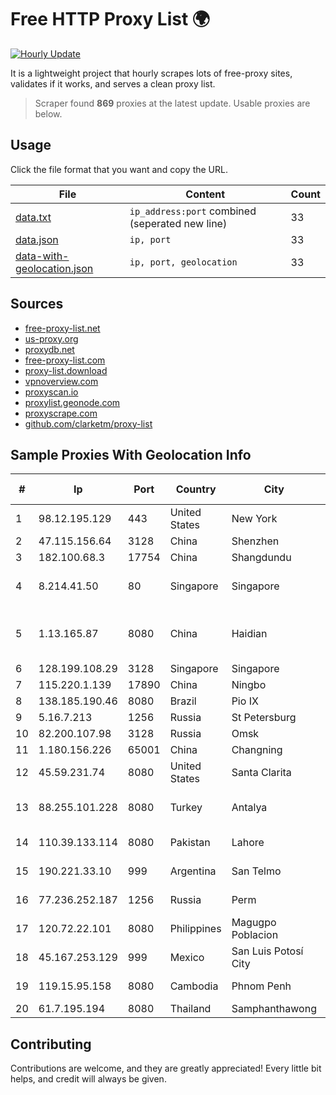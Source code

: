 
# Free HTTP Proxy List 🌍

[![Hourly Update](https://github.com/mertguvencli/http-proxy-list/actions/workflows/main.yml/badge.svg?branch=main)](https://github.com/mertguvencli/http-proxy-list/actions/workflows/main.yml)

It is a lightweight project that hourly scrapes lots of free-proxy sites, validates if it works, and serves a clean proxy list.

> Scraper found **869** proxies at the latest update. Usable proxies are below.

## Usage

Click the file format that you want and copy the URL.


|File|Content|Count|
|----|-------|-----|
|[data.txt](/proxy-list/data.txt)|`ip_address:port` combined (seperated new line)|33|
|[data.json](/proxy-list/data.json)|`ip, port`|33|
|[data-with-geolocation.json](/proxy-list/data-with-geolocation.json)|`ip, port, geolocation`|33|

## Sources

* [free-proxy-list.net](https://free-proxy-list.net)
* [us-proxy.org](https://www.us-proxy.org)
* [proxydb.net](http://proxydb.net)
* [free-proxy-list.com](https://free-proxy-list.com/?page=&port=&type%5B%5D=http&type%5B%5D=https&up_time=0&search=Search)
* [proxy-list.download](https://www.proxy-list.download/HTTP)
* [vpnoverview.com](https://vpnoverview.com/privacy/anonymous-browsing/free-proxy-servers)
* [proxyscan.io](https://www.proxyscan.io)
* [proxylist.geonode.com](https://proxylist.geonode.com/api/proxy-list?limit=300&page=1&sort_by=lastChecked&sort_type=desc&protocols=http,https)
* [proxyscrape.com](https://api.proxyscrape.com/v2/?request=displayproxies&protocol=http&timeout=10000&country=all&ssl=all&anonymity=all)
* [github.com/clarketm/proxy-list](https://raw.githubusercontent.com/clarketm/proxy-list/master/proxy-list-raw.txt)


## Sample Proxies With Geolocation Info

|#|Ip|Port|Country|City|Internet Service Provider|
|-|--|----|-------|----|-------------------------|
|1|98.12.195.129|443|United States|New York|Spectrum|
|2|47.115.156.64|3128|China|Shenzhen|Addresses CNNIC|
|3|182.100.68.3|17754|China|Shangdundu|Chinanet|
|4|8.214.41.50|80|Singapore|Singapore|Alibaba (US) Technology Co., Ltd.|
|5|1.13.165.87|8080|China|Haidian|Shenzhen Tencent Computer Systems Company Limited|
|6|128.199.108.29|3128|Singapore|Singapore|DigitalOcean, LLC|
|7|115.220.1.139|17890|China|Ningbo|Chinanet|
|8|138.185.190.46|8080|Brazil|Pio IX|Virtex Ltda|
|9|5.16.7.213|1256|Russia|St Petersburg|Enforta-MSK|
|10|82.200.107.98|3128|Russia|Omsk|ZSTTK|
|11|1.180.156.226|65001|China|Changning|Chinanet|
|12|45.59.231.74|8080|United States|Santa Clarita|Spectrum|
|13|88.255.101.228|8080|Turkey|Antalya|Turk Telekomunikasyon Anonim Sirketi|
|14|110.39.133.114|8080|Pakistan|Lahore|Wateen Telecom Limited|
|15|190.221.33.10|999|Argentina|San Telmo|AMX Argentina S.A.|
|16|77.236.252.187|1256|Russia|Perm|JSC "ER-Telecom Holding"|
|17|120.72.22.101|8080|Philippines|Magugpo Poblacion|Dctech Micro Services|
|18|45.167.253.129|999|Mexico|San Luis Potosí City|QDS NETWORKS SA DE CV|
|19|119.15.95.158|8080|Cambodia|Phnom Penh|WiCAM Corporation Ltd|
|20|61.7.195.194|8080|Thailand|Samphanthawong|CAT-ISP|



## Contributing

Contributions are welcome, and they are greatly appreciated! Every
little bit helps, and credit will always be given.

